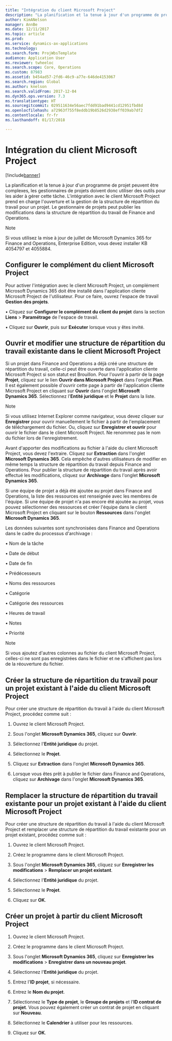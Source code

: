 ```yaml
---
title: "Intégration du client Microsoft Project"
description: "La planification et la tenue à jour d'un programme de projet peuvent être complexes, les gestionnaires de projets doivent donc utiliser des outils pour les aider à gérer cette tâche. L'intégration avec le client Microsoft Project prend en charge l'ouverture et la gestion de la structure de répartition du travail pour un projet."
author: KimANelson
manager: AnnBe
ms.date: 12/11/2017
ms.topic: article
ms.prod: 
ms.service: dynamics-ax-applications
ms.technology: 
ms.search.form: ProjWbsTemplate
audience: Application User
ms.reviewer: twheeloc
ms.search.scope: Core, Operations
ms.custom: 87983
ms.assetid: b454ad57-2fd6-46c9-a77e-646de4153067
ms.search.region: Global
ms.author: knelson
ms.search.validFrom: 2017-12-04
ms.dyn365.ops.version: 7.3
ms.translationtype: HT
ms.sourcegitcommit: 029511634e56aec7fdd91bad9441cd12951fbd8d
ms.openlocfilehash: a72963f755f8eddb19b8526d2938eff039ab7df2
ms.contentlocale: fr-fr
ms.lasthandoff: 01/17/2018

---
```


# <a name="microsoft-project-client-integration"></a>Intégration du client Microsoft Project

[!include[banner](../includes/banner.md)]

La planification et la tenue à jour d'un programme de projet peuvent être complexes, les gestionnaires de projets doivent donc utiliser des outils pour les aider à gérer cette tâche. L'intégration avec le client Microsoft Project prend en charge l'ouverture et la gestion de la structure de répartition du travail pour un projet. Le gestionnaire de projets peut publier les modifications dans la structure de répartition du travail de Finance and Operations.

> [!NOTE]
> Si vous utilisez la mise à jour de juillet de Microsoft Dynamics 365 for Finance and Operations, Enterprise Edition, vous devez installer KB 4054797 et 4055884.

## <a name="configure-the-microsoft-project-client-add-in"></a>Configurer le complément du client Microsoft Project
Pour activer l'intégration avec le client Microsoft Project, un complément Microsoft Dynamics 365 doit être installé dans l'application cliente Microsoft Project de l'utilisateur. Pour ce faire, ouvrez l'espace de travail **Gestion des projets**.

•   Cliquez sur **Configurer le complément du client du projet** dans la section **Liens** > **Paramétrage** de l'espace de travail.

•   Cliquez sur **Ouvrir**, puis sur **Exécuter** lorsque vous y êtes invité.

## <a name="open-and-edit-an-existing-draft-work-breakdown-structure-in-microsoft-project-client"></a>Ouvrir et modifier une structure de répartition du travail existante dans le client Microsoft Project
Si un projet dans Finance and Operations a déjà créé une structure de répartition du travail, celle-ci peut être ouverte dans l'application cliente Microsoft Project si son statut est Brouillon. Pour l'ouvrir à partir de la page **Projet**, cliquez sur le lien **Ouvrir dans Microsoft Project** dans l'onglet **Plan**. Il est également possible d'ouvrir cette page à partir de l'application cliente Microsoft Project en cliquant sur **Ouvrir** dans l'onglet **Microsoft Dynamics 365**. Sélectionnez l'**Entité juridique** et le **Projet** dans la liste.

> [!NOTE]
> Si vous utilisez Internet Explorer comme navigateur, vous devez cliquer sur **Enregistrer** pour ouvrir manuellement le fichier à partir de l'emplacement de téléchargement du fichier. Ou, cliquez sur **Enregistrer et ouvrir** pour ouvrir le fichier dans le client Microsoft Project. Ne renommez pas le nom du fichier lors de l'enregistrement.

Avant d'apporter des modifications au fichier à l'aide du client Microsoft Project, vous devez l'extraire. Cliquez sur **Extraction** dans l'onglet **Microsoft Dynamics 365**. Cela empêche d'autres utilisateurs de modifier en même temps la structure de répartition du travail depuis Finance and Operations. Pour publier la structure de répartition du travail après avoir effectué les modifications, cliquez sur **Archivage** dans l'onglet **Microsoft Dynamics 365**.

Si une équipe de projet a déjà été ajoutée au projet dans Finance and Operations, la liste des ressources est renseignée avec les membres de l'équipe. Si une équipe de projet n'a pas encore été ajoutée au projet, vous pouvez sélectionner des ressources et créer l'équipe dans le client Microsoft Project en cliquant sur le bouton **Ressources** dans l'onglet **Microsoft Dynamics 365**. 

Les données suivantes sont synchronisées dans Finance and Operations dans le cadre du processus d'archivage :

•   Nom de la tâche

•   Date de début

•   Date de fin

•   Prédécesseurs

•   Noms des ressources

•   Catégorie

•   Catégorie des ressources

•   Heures de travail

•   Notes

•   Priorité

> [!NOTE]
> Si vous ajoutez d'autres colonnes au fichier du client Microsoft Project, celles-ci ne sont pas enregistrées dans le fichier et ne s'affichent pas lors de la réouverture du fichier.

## <a name="create-the-work-breakdown-structure-for-an-existing-project-using-microsoft-project-client"></a>Créer la structure de répartition du travail pour un projet existant à l'aide du client Microsoft Project
Pour créer une structure de répartition du travail à l'aide du client Microsoft Project, procédez comme suit :


1.  Ouvrez le client Microsoft Project.

2.  Sous l'onglet **Microsoft Dynamics 365**, cliquez sur **Ouvrir**.

3.  Sélectionnez l'**Entité juridique** du projet.

4.  Sélectionnez le **Projet**.

5.  Cliquez sur **Extraction** dans l'onglet **Microsoft Dynamics 365**.

6.  Lorsque vous êtes prêt à publier le fichier dans Finance and Operations, cliquez sur **Archivage** dans l'onglet **Microsoft Dynamics 365**.

## <a name="replace-the-existing-work-breakdown-structure-for-an-existing-project-using-microsoft-project-client"></a>Remplacer la structure de répartition du travail existante pour un projet existant à l'aide du client Microsoft Project
Pour créer une structure de répartition du travail à l'aide du client Microsoft Project et remplacer une structure de répartition du travail existante pour un projet existant, procédez comme suit :

1.  Ouvrez le client Microsoft Project.

2.  Créez le programme dans le client Microsoft Project.

3.  Sous l'onglet **Microsoft Dynamics 365**, cliquez sur **Enregistrer les modifications** > **Remplacer un projet existant**.

4.  Sélectionnez l'**Entité juridique** du projet.

5.  Sélectionnez le **Projet**.

6.  Cliquez sur **OK**.

## <a name="create-a-new-project-from-within-microsoft-project-client"></a>Créer un projet à partir du client Microsoft Project


1.  Ouvrez le client Microsoft Project.

2.  Créez le programme dans le client Microsoft Project.

3.  Sous l'onglet **Microsoft Dynamics 365**, cliquez sur **Enregistrer les modifications** > **Enregistrer dans un nouveau projet**.

4.  Sélectionnez l'**Entité juridique** du projet.

5.  Entrez l'**ID projet**, si nécessaire.

6.  Entrez le **Nom du projet**.

7.  Sélectionnez le **Type de projet**, le **Groupe de projets** et l'**ID contrat de projet**. Vous pouvez également créer un contrat de projet en cliquant sur **Nouveau**.

8.  Sélectionnez le **Calendrier** à utiliser pour les ressources.

11. Cliquez sur **OK**.

